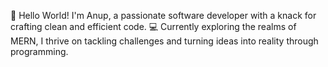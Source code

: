 👋 Hello World! I'm Anup, a passionate software developer with a knack for crafting clean and efficient code. 💻 Currently exploring the realms of MERN, I thrive on tackling challenges and turning ideas into reality through programming.
